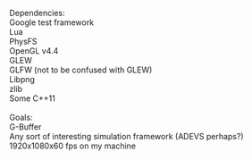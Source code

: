 Dependencies: <br>
    Google test framework <br>
    Lua <br>
    PhysFS <br>
    OpenGL v4.4<br>
    GLEW<br>
    GLFW (not to be confused with GLEW)<br>
    Libpng<br>
    zlib<br>
    Some C++11<br>
<br>
Goals:<br>
    G-Buffer<br>
    Any sort of interesting simulation framework (ADEVS perhaps?)<br>
    1920x1080x60 fps on my machine<br>